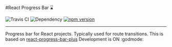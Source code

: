 #React Progress Bar :hourglass:

![Travis CI](https://travis-ci.org/KarandikarMihir/react-progress-bar.svg?branch=master "Logo Title Text 1")
![Dependency](https://david-dm.org/KarandikarMihir/react-progress-bar.svg)
[![npm version](https://badge.fury.io/js/%40karandikar.mihir%2Freact-progress-bar.svg)](https://badge.fury.io/js/%40karandikar.mihir%2Freact-progress-bar)
___
Progress bar for React projects. Typically used for route transitions. This is based on [react-progress-bar-plus](https://github.com/minhtranite/react-progress-bar-plus)
Development is ON :godmode:
